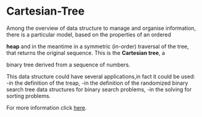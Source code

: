 # Cartesian-Tree
Among the overview of data structure to manage and organise information, there is a particular model, based on the properties of an ordered 

**heap** and in the meantime in a symmetric (in-order) traversal of the tree, that returns the original sequence. This is the **Cartesian tree**, a 

binary tree derived from a sequence of numbers. 

This data structure could have several applications,in fact it could be used:
-in the definition of the treap,
-in the definition of the randomized binary search tree data structures for binary
search problems,
-in the solving for sorting problems.

For more information click <a href="https://github.com/Julieeno/Cartesian-Tree/blob/main/Cartesian%20Tree.pdf"  target="_blank">here</a>.
